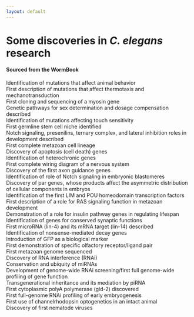 ```yaml
---
layout: default
---
```


# Some discoveries in *C. elegans* research

#### Sourced from the WormBook

Identification of mutations that affect animal behavior \
First description of mutations that affect thermotaxis and mechanotransduction \
First cloning and sequencing of a myosin gene \
Genetic pathways for sex determination and dosage compensation described \
Identification of mutations affecting touch sensitivity \
First germline stem cell niche identified \
Notch signaling, presenilins, ternary complex, and lateral inhibition roles in development described \
First complete metazoan cell lineage \
Discovery of apoptosis (cell death) genes \
Identification of heterochronic genes \
First complete wiring diagram of a nervous system \
Discovery of the first axon guidance genes \
Identification of role of Notch signaling in embryonic blastomeres \
Discovery of par genes, whose products affect the asymmetric distribution of cellular components in embryos \
Identification of the first LIM and POU homeodomain transcription factors \
First description of a role for RAS signaling function in metazoan development \
Demonstration of a role for insulin pathway genes in regulating lifespan \
Identification of genes for conserved synaptic functions \
First microRNA (lin-4) and its mRNA target (lin-14) described \
Identification of nonsense-mediated decay genes \
Introduction of GFP as a biological marker \
First demonstration of specific olfactory receptor/ligand pair \
First metazoan genome sequenced \
Discovery of RNA interference (RNAi) \
Conservation and ubiquity of miRNAs \
Development of genome-wide RNAi screening/first full genome-wide profiling of gene function \
Transgenerational inheritance and its mediation by piRNA \
First cytoplasmic polyA polymerase (gld-2) discovered \
First full-genome RNAi profiling of early embryogenesis \
First use of channelrhodopsin optogenetics in an intact animal \
Discovery of first nematode viruses 
